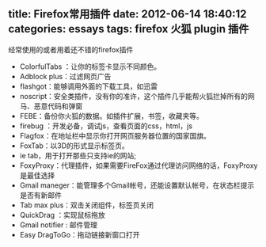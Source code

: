 title: Firefox常用插件
date: 2012-06-14 18:40:12
categories: essays
tags: firefox 火狐 plugin 插件
---
经常使用的或者用着还不错的firefox插件

* ColorfulTabs ：让你的标签卡显示不同颜色。
* Adblock plus：过滤网页广告
* flashgot：能够调用外面的下载工具，如迅雷
* noscript：安全类插件，没有你的准许，这个插件几乎能帮火狐拦掉所有的网马、恶意代码和弹窗
* FEBE：备份你火狐的数据。如插件扩展，书签，收藏夹等。
* firebug  ：开发必备，调试js，查看页面的css，html，js
* Flagfox：在地址栏中显示你打开网页服务器位置的国家国旗。
* FoxTab：以3D的形式显示标签页。
* ie tab，用于打开那些只支持ie的网站;
* FoxyProxy：代理插件，如果需要FireFox通过代理访问网络的话，FoxyProxy是最佳选择
* Gmail maneger：能管理多个Gmail帐号，还能设置默认帐号，在状态栏提示是否有新邮件
* Tab max plus：双击关闭组件，标签页关闭
* QuickDrag ：实现鼠标拖放
* Gmail notifier : 邮件管理
* Easy DragToGo：拖动链接新窗口打开